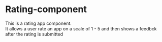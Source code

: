 # Rating-component
This is a rating app component.<br> It allows a user rate an app on a scale of 1 - 5 and then shows a feedbck after the rating is submitted
